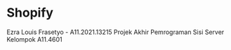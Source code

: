 # Shopify
Ezra Louis Frasetyo - A11.2021.13215 Projek Akhir Pemrograman Sisi Server Kelompok A11.4601
